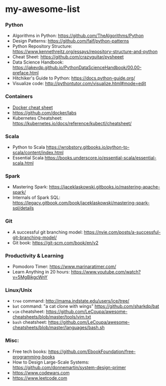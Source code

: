 # my-awesome-list

### Python    
* Algorithms in Python: https://github.com/TheAlgorithms/Python
* Design Patterns: https://github.com/faif/python-patterns
* Python Repository Structure: https://www.kennethreitz.org/essays/repository-structure-and-python
* Cheat Sheet: https://github.com/crazyguitar/pysheeet
* Data Science Handbook: https://jakevdp.github.io/PythonDataScienceHandbook/00.00-preface.html
* Hitchiker's Guide to Python: https://docs.python-guide.org/
* Visualize code: http://pythontutor.com/visualize.html#mode=edit

### Containers
* [Docker cheat sheet](https://github.com/wsargent/docker-cheat-sheet)
* https://github.com/docker/labs
* Kubernetes Cheatsheet: https://kubernetes.io/docs/reference/kubectl/cheatsheet/
    
### Scala
* Python to Scala https://wrobstory.gitbooks.io/python-to-scala/content/index.html
* Essential Scala https://books.underscore.io/essential-scala/essential-scala.html
    
### Spark
* Mastering Spark: https://jaceklaskowski.gitbooks.io/mastering-apache-spark/
* Internals of Spark SQL: https://legacy.gitbook.com/book/jaceklaskowski/mastering-spark-sql/details
 
### Git
* A successful git branching model: https://nvie.com/posts/a-successful-git-branching-model/
* Git book: https://git-scm.com/book/en/v2
  
### Productivity & Learning
* Pomodoro Timer: https://www.marinaratimer.com/
* Learn Anything in 20 hours: https://www.youtube.com/watch?v=5MgBikgcWnY
  
### Linux/Unix
* `tree` command: http://mama.indstate.edu/users/ice/tree/
* `bat` command: "a cat clone with wings" https://github.com/sharkdp/bat
* `vim` cheatsheet: https://github.com/LeCoupa/awesome-cheatsheets/blob/master/tools/vim.txt
* `bash` cheatsheet: https://github.com/LeCoupa/awesome-cheatsheets/blob/master/languages/bash.sh

### Misc:
* Free tech books: https://github.com/EbookFoundation/free-programming-books
* How to Design Large-Scale Systems: https://github.com/donnemartin/system-design-primer
* https://www.codewars.com
* https://www.leetcode.com
